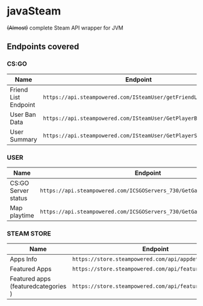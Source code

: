 # javaSteam

~~(Almost)~~ complete Steam API wrapper for JVM

## Endpoints covered

### CS:GO

| Name | Endpoint |
| ---- | -------- |
| Friend List Endpoint | `https://api.steampowered.com/ISteamUser/getFriendList/v1/` |
| User Ban Data | `https://api.steampowered.com/ISteamUser/GetPlayerBans/v1/` |
| User Summary | `https://api.steampowered.com/ISteamUser/GetPlayerSummaries/v2/` |

### USER

| Name | Endpoint |
| ---- | -------- |
| CS:GO Server status | `https://api.steampowered.com/ICSGOServers_730/GetGameServersStatus/v1/`
| Map playtime | `https://api.steampowered.com/ICSGOServers_730/GetGameMapsPlaytime/v1/`


### STEAM STORE
| Name | Endpoint |
| ---- | -------- |
| Apps Info | `https://store.steampowered.com/api/appdetails/` |
| Featured Apps | `https://store.steampowered.com/api/featured/` |
| Featured apps (featuredcategories ) | `https://store.steampowered.com/api/featuredcategories/` |

